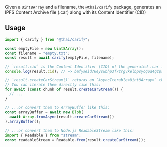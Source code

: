Given a `Uint8Array` and a filename, the `@thai/carify` package, generates an IPFS Content Archive file (.car) along with its Content Identifier (CID)

## Usage

```ts
import { carify } from "@thai/carify";

const emptyFile = new Uint8Array();
const filename = "empty.txt";
const result = await carify(emptyFile, filename);

// `result.cid` is the Content Identifier (CID) of the generated .car file.
console.log(result.cid); // => bafybeid76eyswbhp3f7zrgvkelbpsyoqoa4qzprhraibj6y7cvi7oh2bzq

// `result.createCarStream()` returns an `AsyncIterable<Uint8Array>` that represents the .car file.
// You can iterate them directly like this:
for await (const chunk of result.createCarStream()) {
  // ...
}

// ...or convert them to ArrayBuffer like this:
const arrayBuffer = await new Blob(
  await Array.fromAsync(result.createCarStream())
).arrayBuffer();

// ...or convert them to Node.js ReadableStream like this:
import { Readable } from "stream";
const readableStream = Readable.from(result.createCarStream());
```
